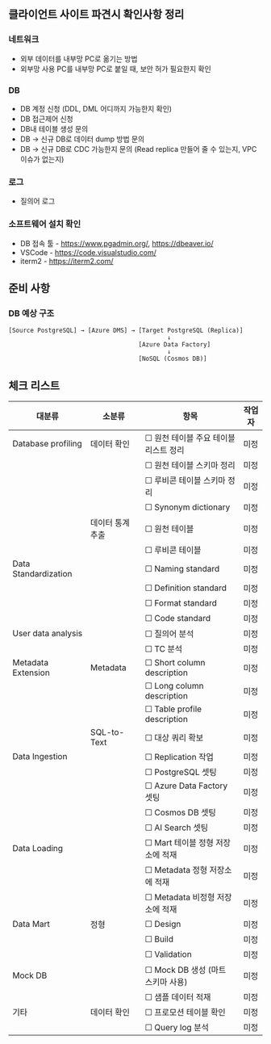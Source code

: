 ## 클라이언트 사이트 파견시 확인사항 정리 

### 네트워크
* 외부 데이터를 내부망 PC로 옮기는 방법
* 외부망 사용 PC를 내부망 PC로 붙일 때, 보안 허가 필요한지 확인

### DB 
* DB 계정 신청 (DDL, DML 어디까지 가능한지 확인)
* DB 접근제어 신청
* DB내 테이블 생성 문의
* DB -> 신규 DB로 데이터 dump 방법 문의
* DB -> 신규 DB로 CDC 가능한지 문의 (Read replica 만들어 줄 수 있는지, VPC 이슈가 없는지)

### 로그 
* 질의어 로그 

### 소프트웨어 설치 확인 
* DB 접속 툴 - https://www.pgadmin.org/, https://dbeaver.io/
* VSCode - https://code.visualstudio.com/ 
* iterm2 - https://iterm2.com/

## 준비 사항
### DB 예상 구조

```text
[Source PostgreSQL] → [Azure DMS] → [Target PostgreSQL (Replica)]
                                            ↓
                                    [Azure Data Factory]
                                            ↓
                                    [NoSQL (Cosmos DB)]
```

## 체크 리스트

| 대분류 | 소분류 | 항목 | 작업자 |
|---|---|---|---|
| Database profiling | 데이터 확인 | ☐ 원천 테이블 주요 테이블 리스트 정리 | 미정 |
|  |  | ☐ 원천 테이블 스키마 정리 | 미정 |
|  |  | ☐ 루비콘 테이블 스키마 정리 | 미정 |
|  |  | ☐ Synonym dictionary | 미정 |
|  | 데이터 통계 추출 | ☐ 원천 테이블 | 미정 |
|  |  | ☐ 루비콘 테이블 | 미정 |
| Data Standardization |  | ☐ Naming standard | 미정 |
|  |  | ☐ Definition standard | 미정 |
|  |  | ☐ Format standard | 미정 |
|  |  | ☐ Code standard | 미정 |
| User data analysis |  | ☐ 질의어 분석 | 미정 |
|  |  | ☐ TC 분석 | 미정 |
| Metadata Extension | Metadata | ☐ Short column description | 미정 |
|  |  | ☐ Long column  description | 미정 |
|  |  | ☐ Table profile description | 미정 |
|  | SQL-to-Text | ☐ 대상 쿼리 확보 | 미정 | 
| Data Ingestion |  | ☐ Replication 작업 | 미정 |
|  |  | ☐ PostgreSQL 셋팅 | 미정 |
|  |  | ☐ Azure Data Factory 셋팅 | 미정 |
|  |  | ☐ Cosmos DB 셋팅 | 미정 |
|  |  | ☐ AI Search 셋팅 | 미정 |
| Data Loading |  | ☐ Mart 테이블 정형 저장소에 적재 | 미정 | 
|  |  | ☐ Metadata 정형 저장소에 적재 | 미정 | 
|  |  | ☐ Metadata 비정형 저장소에 적재 | 미정 | 
| Data Mart | 정형 | ☐ Design | 미정 |
|  |  | ☐ Build | 미정 |
|  |  | ☐ Validation | 미정 |
| Mock DB |  | ☐ Mock DB 생성 (마트 스키마 사용) | 미정 |
|  |  | ☐ 샘플 데이터 적재 | 미정 |
| 기타 | 데이터 확인 | ☐ 프로모션 테이블 확인 | 미정 |
|  |  | ☐ Query log 분석 | 미정 |

